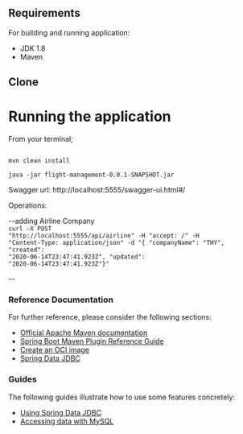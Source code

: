 ## Requirements
For building and running application:

* JDK 1.8
* Maven

## Clone


# Running the application

From your terminal;

<code>
mvn clean install<br>
java -jar flight-management-0.0.1-SNAPSHOT.jar
</code>


Swagger url:
http://localhost:5555/swagger-ui.html#/

Operations: 

--adding Airline Company <br>
<code>curl -X POST "http://localhost:5555/api/airline" -H "accept: */*" -H "Content-Type: application/json" -d "{ \"companyName\": \"THY\", \"created\": \"2020-06-14T23:47:41.923Z\", \"updated\": \"2020-06-14T23:47:41.923Z\"}"</code>

--
### Reference Documentation
For further reference, please consider the following sections:

* [Official Apache Maven documentation](https://maven.apache.org/guides/index.html)
* [Spring Boot Maven Plugin Reference Guide](https://docs.spring.io/spring-boot/docs/2.3.1.RELEASE/maven-plugin/reference/html/)
* [Create an OCI image](https://docs.spring.io/spring-boot/docs/2.3.1.RELEASE/maven-plugin/reference/html/#build-image)
* [Spring Data JDBC](https://docs.spring.io/spring-data/jdbc/docs/current/reference/html/)

### Guides
The following guides illustrate how to use some features concretely:

* [Using Spring Data JDBC](https://github.com/spring-projects/spring-data-examples/tree/master/jdbc/basics)
* [Accessing data with MySQL](https://spring.io/guides/gs/accessing-data-mysql/)

